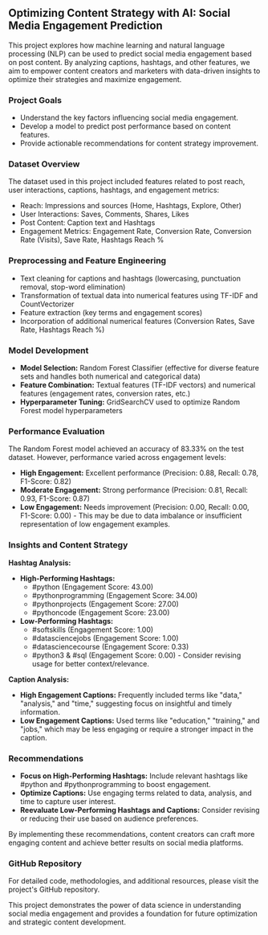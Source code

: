 ## Optimizing Content Strategy with AI: Social Media Engagement Prediction

This project explores how machine learning and natural language processing (NLP) can be used to predict social media engagement based on post content. By analyzing captions, hashtags, and other features, we aim to empower content creators and marketers with data-driven insights to optimize their strategies and maximize engagement.

### Project Goals

* Understand the key factors influencing social media engagement.
* Develop a model to predict post performance based on content features.
* Provide actionable recommendations for content strategy improvement.

### Dataset Overview

The dataset used in this project included features related to post reach, user interactions, captions, hashtags, and engagement metrics:

* Reach: Impressions and sources (Home, Hashtags, Explore, Other)
* User Interactions: Saves, Comments, Shares, Likes
* Post Content: Caption text and Hashtags
* Engagement Metrics: Engagement Rate, Conversion Rate, Conversion Rate (Visits), Save Rate, Hashtags Reach %

### Preprocessing and Feature Engineering

* Text cleaning for captions and hashtags (lowercasing, punctuation removal, stop-word elimination)
* Transformation of textual data into numerical features using TF-IDF and CountVectorizer
* Feature extraction (key terms and engagement scores)
* Incorporation of additional numerical features (Conversion Rates, Save Rate, Hashtags Reach %)

### Model Development

* **Model Selection:** Random Forest Classifier (effective for diverse feature sets and handles both numerical and categorical data)
* **Feature Combination:** Textual features (TF-IDF vectors) and numerical features (engagement rates, conversion rates, etc.)
* **Hyperparameter Tuning:** GridSearchCV used to optimize Random Forest model hyperparameters

### Performance Evaluation

The Random Forest model achieved an accuracy of 83.33% on the test dataset. However, performance varied across engagement levels:

* **High Engagement:** Excellent performance (Precision: 0.88, Recall: 0.78, F1-Score: 0.82)
* **Moderate Engagement:** Strong performance (Precision: 0.81, Recall: 0.93, F1-Score: 0.87)
* **Low Engagement:** Needs improvement (Precision: 0.00, Recall: 0.00, F1-Score: 0.00) - This may be due to data imbalance or insufficient representation of low engagement examples.

### Insights and Content Strategy

**Hashtag Analysis:**

* **High-Performing Hashtags:** 
    * #python (Engagement Score: 43.00)
    * #pythonprogramming (Engagement Score: 34.00)
    * #pythonprojects (Engagement Score: 27.00)
    * #pythoncode (Engagement Score: 23.00)
* **Low-Performing Hashtags:** 
    * #softskills (Engagement Score: 1.00)
    * #datasciencejobs (Engagement Score: 1.00)
    * #datasciencecourse (Engagement Score: 0.33)
    * #python3 & #sql (Engagement Score: 0.00) - Consider revising usage for better context/relevance.

**Caption Analysis:**

* **High Engagement Captions:** Frequently included terms like "data," "analysis," and "time," suggesting focus on insightful and timely information.
* **Low Engagement Captions:** Used terms like "education," "training," and "jobs," which may be less engaging or require a stronger impact in the caption.

### Recommendations

* **Focus on High-Performing Hashtags:** Include relevant hashtags like #python and #pythonprogramming to boost engagement.
* **Optimize Captions:** Use engaging terms related to data, analysis, and time to capture user interest.
* **Reevaluate Low-Performing Hashtags and Captions:** Consider revising or reducing their use based on audience preferences.

By implementing these recommendations, content creators can craft more engaging content and achieve better results on social media platforms.

### GitHub Repository

For detailed code, methodologies, and additional resources, please visit the project's GitHub repository.

This project demonstrates the power of data science in understanding social media engagement and provides a foundation for future optimization and strategic content development.
